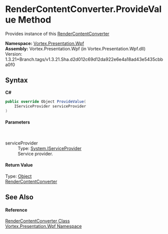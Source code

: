 # RenderContentConverter.ProvideValue Method 
 

Provides instance of this <a href="T_Vortex_Presentation_Wpf_RenderContentConverter.md">RenderContentConverter</a>

**Namespace:**&nbsp;<a href="N_Vortex_Presentation_Wpf.md">Vortex.Presentation.Wpf</a><br />**Assembly:**&nbsp;Vortex.Presentation.Wpf (in Vortex.Presentation.Wpf.dll) Version: 1.3.21+Branch.tags/v1.3.21.Sha.d2d012c69d12da922e6e4a18ad43e5435cbba0f0

## Syntax

**C#**<br />
``` C#
public override Object ProvideValue(
	IServiceProvider serviceProvider
)
```


#### Parameters
&nbsp;<dl><dt>serviceProvider</dt><dd>Type: <a href="https://docs.microsoft.com/dotnet/api/system.iserviceprovider" target="_blank">System.IServiceProvider</a><br />Service provider.</dd></dl>

#### Return Value
Type: <a href="https://docs.microsoft.com/dotnet/api/system.object" target="_blank">Object</a><br /><a href="T_Vortex_Presentation_Wpf_RenderContentConverter.md">RenderContentConverter</a>

## See Also


#### Reference
<a href="T_Vortex_Presentation_Wpf_RenderContentConverter.md">RenderContentConverter Class</a><br /><a href="N_Vortex_Presentation_Wpf.md">Vortex.Presentation.Wpf Namespace</a><br />
